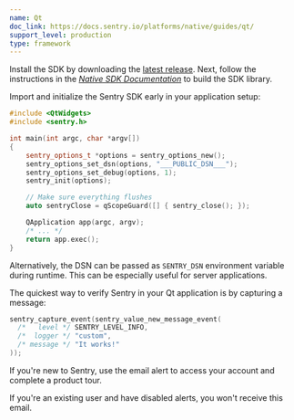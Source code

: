 ```yaml
---
name: Qt
doc_link: https://docs.sentry.io/platforms/native/guides/qt/
support_level: production
type: framework
---
```


Install the SDK by downloading the [latest release](https://github.com/getsentry/sentry-native/releases). Next, follow the
instructions in the [_Native SDK Documentation_](/platforms/native/guides/qt/) to build the SDK library.

Import and initialize the Sentry SDK early in your application setup:

```cpp
#include <QtWidgets>
#include <sentry.h>

int main(int argc, char *argv[])
{
    sentry_options_t *options = sentry_options_new();
    sentry_options_set_dsn(options, "___PUBLIC_DSN___");
    sentry_options_set_debug(options, 1);
    sentry_init(options);

    // Make sure everything flushes
    auto sentryClose = qScopeGuard([] { sentry_close(); });

    QApplication app(argc, argv);
    /* ... */
    return app.exec();
}
```

Alternatively, the DSN can be passed as `SENTRY_DSN` environment variable during
runtime. This can be especially useful for server applications.

The quickest way to verify Sentry in your Qt application is by capturing a message:

```c
sentry_capture_event(sentry_value_new_message_event(
  /*   level */ SENTRY_LEVEL_INFO,
  /*  logger */ "custom",
  /* message */ "It works!"
));
```

If you're new to Sentry, use the email alert to access your account and complete a product tour.

If you're an existing user and have disabled alerts, you won't receive this email.
